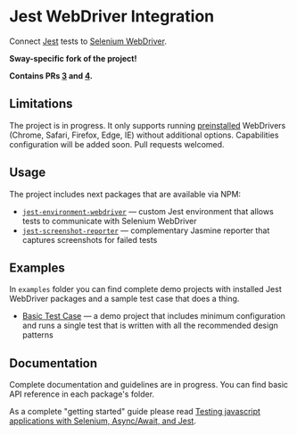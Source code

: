 # Jest WebDriver Integration

Connect [Jest][1] tests to [Selenium WebDriver][2].

**Sway-specific fork of the project!**

**Contains PRs [3](https://github.com/alexeyraspopov/jest-webdriver/pull/3) and [4](https://github.com/alexeyraspopov/jest-webdriver/pull/4).**

## Limitations

The project is in progress. It only supports running [preinstalled][3] WebDrivers (Chrome, Safari, Firefox, Edge, IE) without additional options. Capabilities configuration will be added soon. Pull requests welcomed.

## Usage

The project includes next packages that are available via NPM:

 * [`jest-environment-webdriver`](./packages/jest-environment-webdriver) — custom Jest environment that allows tests to communicate with Selenium WebDriver
 * [`jest-screenshot-reporter`](./packages/jest-screenshot-reporter) — complementary Jasmine reporter that captures screenshots for failed tests

## Examples

In `examples` folder you can find complete demo projects with installed Jest WebDriver packages and a sample test case that does a thing.

 * [Basic Test Case](https://github.com/alexeyraspopov/jest-webdriver/tree/master/examples/basic-testcase) — a demo project that includes minimum configuration and runs a single test that is written with all the recommended design patterns

## Documentation

Complete documentation and guidelines are in progress. You can find basic API reference in each package's folder.

As a complete "getting started" guide please read [Testing javascript applications with Selenium, Async/Await, and Jest](https://blog.evantahler.com/testing-javascript-applications-with-selenium-async-await-and-jest-7580ed074f2b).

 [1]: http://facebook.github.io/jest/
 [2]: http://www.seleniumhq.org/projects/webdriver/
 [3]: https://github.com/SeleniumHQ/selenium/tree/master/javascript/node/selenium-webdriver#installation
